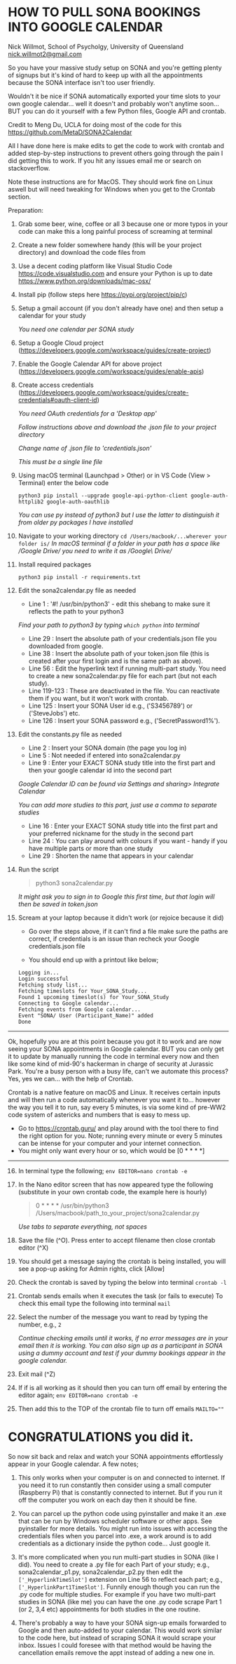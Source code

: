 # HOW TO PULL SONA BOOKINGS INTO GOOGLE CALENDAR 

Nick Willmot, School of Psycholgy, University of Queensland
nick.willmot2@gmail.com

So you have your massive study setup on SONA and you're getting plenty of signups but it's kind of hard to keep up with all the appointments 
because the SONA interface isn't too user friendly.

Wouldn't it be nice if SONA automatically exported your time slots to your own google calendar... well it doesn't and probably won't anytime soon... 
BUT you can do it yourself with a few Python files, Google API and crontab.

Credit to Meng Du, UCLA for doing most of the code for this <https://github.com/MetaD/SONA2Calendar> 

All I have done here is make edits to get the code to work with crontab and added step-by-step instructions to prevent others 
going through the pain I did getting this to work. If you hit any issues email me or search on stackoverflow.

Note these instructions are for MacOS. They should work fine on Linux aswell but will need tweaking for 
Windows when you get to the Crontab section.

Preparation:
1. Grab some beer, wine, coffee or all 3 because one or more typos in your code can make this a long painful process of screaming at terminal
2. Create a new folder somewhere handy (this will be your project directory) and download the code files from 
3. Use a decent coding platform like Visual Studio Code https://code.visualstudio.com and ensure your Python is up to date https://www.python.org/downloads/mac-osx/
4. Install pip (follow steps here https://pypi.org/project/pip/c)
5. Setup a gmail account (if you don't already have one) and then setup a calendar for your study
    
    _You need one calendar per SONA study_
    
6. Setup a Google Cloud project (https://developers.google.com/workspace/guides/create-project)
7. Enable the Google Calendar API for above project (https://developers.google.com/workspace/guides/enable-apis) 
8. Create access credentials (https://developers.google.com/workspace/guides/create-credentials#oauth-client-id) 
    
    _You need OAuth credentials for a 'Desktop app'_
    
    _Follow instructions above and download the .json file to your project directory_
   
    _Change name of .json file to 'credentials.json'_
    
    _This must be a single line file_
9. Using macOS terminal (Launchpad > Other) or in VS Code (View > Terminal) enter the below code

    `python3 pip install --upgrade google-api-python-client google-auth-httplib2 google-auth-oauthlib`
    
    _You can use py instead of python3 but I use the latter to distinguish it from older py packages I have installed_
    
10. Navigate to your working directory
    `cd /Users/macbook/...wherever your folder is/`
    _In macOS terminal if a folder in your path has a space like /Google Drive/ you need to write it as /Google\ Drive/_
11. Install required packages

    `python3 pip install -r requirements.txt` 

12. Edit the sona2calendar.py file as needed 
    - Line 1        :   '#! /usr/bin/python3' - edit this shebang to make sure it reflects the path to your python3
    
    _Find your path to python3 by typing `which python` into terminal_
    
    - Line 29       :   Insert the absolute path of your credentials.json file you downloaded from google.
    - Line 38       :   Insert the absolute path of your token.json file (this is created after your first login and is the same path as above).
    - Line 56       :   Edit the hyperlink text if running multi-part study. You need to create a new sona2calendar.py file for each part (but not each study).
    - Line 119-123  :   These are deactivated in the file. You can reactivate them if you want, but it won't work with crontab.
    - Line 125      :   Insert your SONA User id e.g., ('S3456789') or ('SteveJobs') etc.
    - Line 126      :   Insert your SONA password e.g., ('SecretPassword1%').
13. Edit the constants.py file as needed
    - Line 2        :   Insert your SONA domain (the page you log in)
    - Line 5        :   Not needed if entered into sona2calendar.py
    - Line 9        :   Enter your EXACT SONA study title into the first part and then your google calendar id into the second part
    
    _Google Calendar ID can be found via Settings and sharing> Integrate Calendar_
    
    _You can add more studies to this part, just use a comma to separate studies_
    
    - Line 16       :   Enter your EXACT SONA study title into the first part and your preferred nickname for the study in the second part 
    - Line 24       :   You can play around with colours if you want - handy if you have multiple parts or more than one study
    - Line 29       :   Shorten the name that appears in your calendar 
14. Run the script 
    > python3 sona2calendar.py
    
    _It might ask you to sign in to Google this first time, but that login will then be saved in token.json_
    
15. Scream at your laptop because it didn't work (or rejoice because it did)
    - Go over the steps above, if it can't find a file make sure the paths are correct, if credentials is an issue than recheck your Google credentials.json file
    
    - You should end up with a printout like below;
    ```Connecting to SONA..
    Logging in...
    Login successful
    Fetching study list...
    Fetching timeslots for Your_SONA_Study...
    Found 1 upcoming timeslot(s) for Your_SONA_Study
    Connecting to Google calendar...
    Fetching events from Google calendar...
    Event "SONA/ User (Participant_Name)" added
    Done

--------------------------------------------------------------------------------------------------------------------------------------------------------------------
Ok, hopefully you are at this point because you got it to work and are now seeing your SONA appointments in Google calendar. 
BUT you can only get it to update by manually running the code in terminal every now and then like some kind of mid-90's hackerman 
in charge of security at Jurassic Park. 
You're a busy person with a busy life, can't we automate this process? 
Yes, yes we can... with the help of Crontab.

Crontab is a native feature on macOS and Linux. It receives certain inputs and will then run a code automatically whenever you want it to... 
however the way you tell it to run, say every 5 minutes, is via some kind of pre-WW2 code system of astericks and numbers that is easy to mess up.
* Go to https://crontab.guru/ and play around with the tool there to find the right option for you. Note; running every minute or every 5 minutes can be intense for your computer and your internet connection. 
* You might only want every hour or so, which would be [0  *   *   *   *]
--------------------------------------------------------------------------------------------------------------------------------------------------------------------
16. In terminal type the following;
    `env EDITOR=nano crontab -e`
17. In the Nano editor screen that has now appeared type the following (substitute in your own crontab code, the example here is hourly)
    >  0    *   *   *   *   /usr/bin/python3    /Users/macbook/path_to_your_project/sona2calendar.py
    
    _Use tabs to separate everything, not spaces_
    
18. Save the file (^O). Press enter to accept filename then close crontab editor (^X)
19. You should get a message saying the crontab is being installed, you will see a pop-up asking for Admin rights, click [Allow]
20. Check the crontab is saved by typing the below into terminal 
    `crontab -l`
20. Crontab sends emails when it executes the task (or fails to execute) To check this email type the following into terminal
    `mail`
21. Select the number of the message you want to read by typing the number, e.g.,
    `2`
    
    _Continue checking emails until it works, if no error messages are in your email then it is working. You can also sign up as a participant in SONA using a dummy account and test if your dummy bookings appear in the google calendar._
    
22. Exit mail (^Z)
21. If if is all working as it should then you can turn off email by entering the editor again;
    `env EDITOR=nano crontab -e`
22. Then add this to the TOP of the crontab file to turn off emails
    `MAILTO=""`


# CONGRATULATIONS you did it. 

So now sit back and relax and watch your SONA appointments effortlessly appear in your Google calendar. A few notes;

1. This only works when your computer is on and connected to internet. If you need it to run constantly then consider using a small computer 
(Raspberry Pi) that is constantly connected to internet. But if you run it off the computer you work on each day then it should be fine.

2. You can parcel up the python code using pyinstaller and make it an .exe that can be run by Windows scheduler software or other apps. 
See pyinstaller for more details. You might run into issues with accessing the credentials files when you parcel into .exe, a work around 
is to add credentials as a dictionary inside the python code... Just google it.

3. It's more complicated when you run multi-part studies in SONA (like I did). You need to create a .py file for each Part of your study; e.g., sona2calendar_p1.py, sona2calendar_p2.py then edit the `['_HyperlinkTimeSlot']` extension on Line 56 to reflect each part; e.g., `['_HyperlinkPart1TimeSlot']`. Funnily enough though you can run the .py code for multiple studies. For example if you have two multi-part 
studies in SONA (like me) you can have the one .py code scrape Part 1 (or 2, 3,4 etc) appointments for both studies in the one routine. 

4. There's probably a way to have your SONA sign-up emails forwarded to Google and then auto-added to your calendar. This would work similar 
to the code here, but instead of scraping SONA it would scrape your inbox. Issues I could foresee with that method would be having the cancellation 
emails remove the appt instead of adding a new one in.







